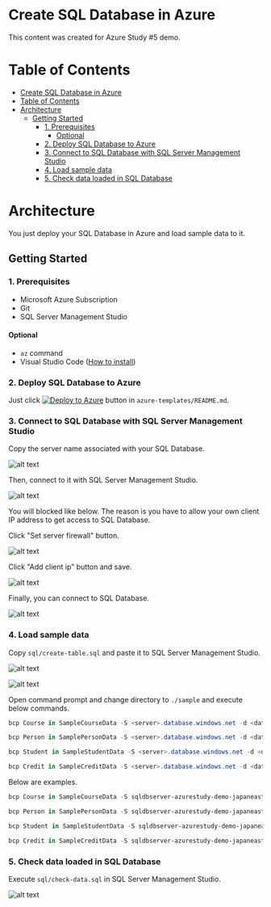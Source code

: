 # Create SQL Database in Azure

This content was created for Azure Study #5 demo.

Table of Contents
=================

- [Create SQL Database in Azure](#create-sql-database-in-azure)
- [Table of Contents](#table-of-contents)
- [Architecture](#architecture)
  * [Getting Started](#getting-started)
    + [1. Prerequisites](#1-prerequisites)
      - [Optional](#optional)
    + [2. Deploy SQL Database to Azure](#2-deploy-sql-database-to-azure)
    + [3. Connect to SQL Database with SQL Server Management Studio](#3-connect-to-sql-database-with-sql-server-management-studio)
    + [4. Load sample data](#4-load-sample-data)
    + [5. Check data loaded in SQL Database](#5-check-data-loaded-in-sql-database)

Architecture
=================

You just deploy your SQL Database in Azure and load sample data to it.

## Getting Started

### 1. Prerequisites

- Microsoft Azure Subscription
- Git
- SQL Server Management Studio

#### Optional

- `az` command
- Visual Studio Code ([How to install](https://code.visualstudio.com/download))

### 2. Deploy SQL Database to Azure

Just click [![Deploy to Azure](https://aka.ms/deploytoazurebutton)](https://portal.azure.com/#create/Microsoft.Template/uri/https%3A%2F%2Fraw.githubusercontent.com%2Fkohei3110%2FAzure-Functions-Cosmos-DB%2Fmaster%2Fazure-templates%2Fazure-functions-cosmosdb.json) button in `azure-templates/README.md`.

### 3. Connect to SQL Database with SQL Server Management Studio

Copy the server name associated with your SQL Database.

![alt text](./images/sql-db-server-name.png)

Then, connect to it with SQL Server Management Studio.

![alt text](./images/input-server-name-and-username-password.png)

You will blocked like below. The reason is you have to allow your own client IP address to get access to SQL Database.

Click "Set server firewall" button.

![alt text](./images/set-firewall-rule.png)

Click "Add client ip" button and save.

![alt text](./images/client-ip-address.png)

Finally, you can connect to SQL Database.

![alt text](./images/connect-to-sql-database.png)

### 4. Load sample data

Copy `sql/create-table.sql` and paste it to SQL Server Management Studio.

![alt text](./images/execute-create-table-sql.png)

![alt text](./images/execute-create-table-sql-success.png)

Open command prompt and change directory to `./sample` and execute below commands.

```powershell
bcp Course in SampleCourseData -S <server>.database.windows.net -d <database> -U <user> -P <password> -q -c -t ","

bcp Person in SamplePersonData -S <server>.database.windows.net -d <database> -U <user> -P <password> -q -c -t ","

bcp Student in SampleStudentData -S <server>.database.windows.net -d <database> -U <user> -P <password> -q -c -t ","

bcp Credit in SampleCreditData -S <server>.database.windows.net -d <database> -U <user> -P <password> -q -c -t ","
```

Below are examples.

```powershell
bcp Course in SampleCourseData -S sqldbserver-azurestudy-demo-japaneast-001.database.windows.net -d SQLDatabase-AzureStudy-demo-japaneast-001 -U userAdmin -P AdminPassword#123 -q -c -t ","

bcp Person in SamplePersonData -S sqldbserver-azurestudy-demo-japaneast-001.database.windows.net -d SQLDatabase-AzureStudy-demo-japaneast-001 -U userAdmin -P AdminPassword#123 -q -c -t ","

bcp Student in SampleStudentData -S sqldbserver-azurestudy-demo-japaneast-001.database.windows.net -d SQLDatabase-AzureStudy-demo-japaneast-001 -U userAdmin -P AdminPassword#123 -q -c -t ","

bcp Credit in SampleCreditData -S sqldbserver-azurestudy-demo-japaneast-001.database.windows.net -d SQLDatabase-AzureStudy-demo-japaneast-001 -U userAdmin -P AdminPassword#123 -q -c -t ","
```

### 5. Check data loaded in SQL Database

Execute `sql/check-data.sql` in SQL Server Management Studio.

![alt text](./images/check-data-loaded.png)
